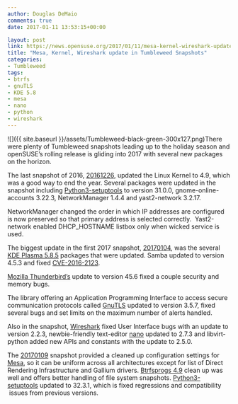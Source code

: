 ```yaml
---
author: Douglas DeMaio
comments: true
date: 2017-01-11 13:53:15+00:00

layout: post
link: https://news.opensuse.org/2017/01/11/mesa-kernel-wireshark-update-in-tumbleweed-snapshots/
title: "Mesa, Kernel, Wireshark update in Tumbleweed Snapshots"
categories:
- Tumbleweed
tags:
- btrfs
- gnuTLS
- KDE 5.8
- mesa
- nano
- python
- wireshark
---
```

![]({{ site.baseurl }}/assets/Tumbleweed-black-green-300x127.png)There were plenty of Tumbleweed snapshots leading up to the holiday season and openSUSE’s rolling release is gliding into 2017 with several new packages on the horizon. 

The last snapshot of 2016, [20161226](https://lists.opensuse.org/opensuse-factory/2016-12/msg00333.html), updated the Linux Kernel to 4.9, which was a good way to end the year. Several packages were updated in the snapshot including [Python3-setuptools](https://pypi.python.org/pypi/setuptools) to version 31.0.0, gnome-online-accounts 3.22.3, NetworkManager 1.4.4 and yast2-network 3.2.17.

NetworkManager changed the order in which IP addresses are configured is now preserved so that primary address is selected correctly.  Yast2-network enabled DHCP_HOSTNAME listbox only when wicked service is used.

The biggest update in the first 2017 snapshot, [20170104](https://lists.opensuse.org/opensuse-factory/2017-01/msg00071.html), was the several [KDE Plasma 5.8.5](https://www.kde.org/announcements/plasma-5.8.5.php) packages that were updated. Samba updated to version 4.5.3 and fixed [CVE-2016-2123](https://www.samba.org/samba/security/CVE-2016-2123.html).

[Mozilla Thunderbird’s](https://www.mozilla.org/en-US/thunderbird/45.6.0/releasenotes/) update to version 45.6 fixed a couple security and memory bugs.

The library offering an Application Programming Interface to access secure communication protocols called [GnuTLS](http://www.gnutls.org/) updated to version 3.5.7, fixed several bugs and set limits on the maximum number of alerts handled.

Also in the snapshot, [Wireshark](https://www.wireshark.org/docs/relnotes/wireshark-2.2.3.html) fixed User Interface bugs with an update to version 2.2.3, newbie-friendly text-editor [nano](https://www.nano-editor.org/news.php) updated to 2.7.3 and libvirt-python added new APIs and constants with the update to 2.5.0.

The [20170109](https://lists.opensuse.org/opensuse-factory/2017-01/msg00122.html) snapshot provided a cleaned up configuration settings for [Mesa](http://www.mesa3d.org/), so it can be uniform across all architectures except for list of Direct Rendering Infrastructure and Gallium drivers. [Btrfsprogs 4.9](https://btrfs.wiki.kernel.org/index.php/Changelog) clean up was well and offers better handling of file system snapshots. [Python3-setuptools](https://pypi.python.org/pypi/setuptools) updated to 32.3.1, which is fixed regressions and compatibility  issues from previous versions.		
